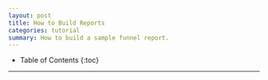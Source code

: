 ```yaml
---
layout: post
title: How to Build Reports
categories: tutorial
summary: How to build a sample funnel report.
---
```

* Table of Contents
{:toc}
* * *

<div id="wistia_eb204fab1a" class="wistia_embed wistia-embed" data-video-width="640" data-video-height="400">
</div>